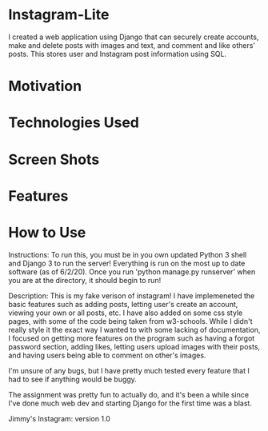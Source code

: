 # Instagram-Lite

I created a web application using Django that can securely create accounts, make and delete posts with images and text, and comment and like others’ posts. This stores user and Instagram post information using SQL.

# Motivation

# Technologies Used

# Screen Shots

# Features

# How to Use
Instructions: To run this, you must be in you own updated Python 3 shell and Django 3 to run the server! Everything is run on the most up to date software (as of 6/2/20). Once you run 'python manage.py runserver' when you are at the directory, it should begin to run!


Description: This is my fake verison of instagram! I have implemeneted the basic features such as adding posts, letting user's create an account, viewing your own or all posts, etc. I have also added on some css style pages, with some of the code being taken from w3-schools. While I didn't really style it the exact way I wanted to with some lacking of documentation, I focused on getting more features on the program such as having a forgot password section, adding likes, letting users upload images with their posts, and having users being able to comment on other's images. 

I'm unsure of any bugs, but I have pretty much tested every feature that I had to see if anything would be buggy.

The assignment was pretty fun to actually do, and it's been a while since I've done much web dev and starting Django for the first time was a blast. 

Jimmy's Instagram: version 1.0





